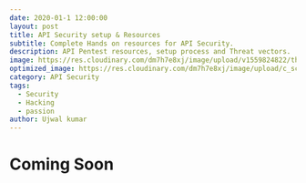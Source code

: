 ```yaml
---
date: 2020-01-1 12:00:00
layout: post
title: API Security setup & Resources
subtitle: Complete Hands on resources for API Security.
description: API Pentest resources, setup process and Threat vectors.
image: https://res.cloudinary.com/dm7h7e8xj/image/upload/v1559824822/theme15_oqsl4z.jpg
optimized_image: https://res.cloudinary.com/dm7h7e8xj/image/upload/c_scale,w_380/v1559824822/theme15_oqsl4z.jpg
category: API Security
tags:
  - Security
  - Hacking
  - passion
author: Ujwal kumar
---
```


# Coming Soon
